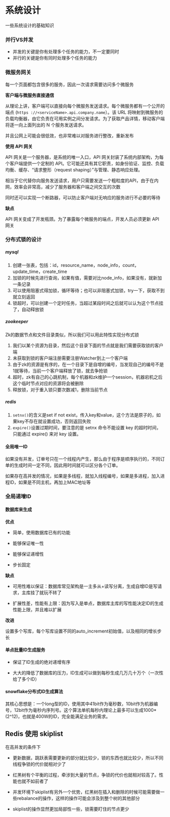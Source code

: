 # 系统设计

一些系统设计的基础知识

### 并行VS并发

- 并发的关键是你有处理多个任务的能力，不一定要同时
- 并行的关键是你有同时处理多个任务的能力

### 微服务网关

每一个页面都包含很多的服务，因此一次请求需要访问多个微服务

**客户端与微服务直接通信**

从理论上讲，客户端可以直接向每个微服务发送请求。每个微服务都有一个公开的端点 (`https ://<serviceName>.api.company.name`）。该 URL 将映射到微服务的负载均衡器，由它负责在可用实例之间分发请求。为了获取产品详情，移动客户端将逐一向上面列出的 N 个服务发送请求。

并且公网上可能会很低效，也非常难以对服务进行整改，重新发布

**使用 API 网关**

API 网关是一个服务器，是系统的唯一入口，API 网关封装了系统内部架构，为每个客户端提供一个定制的 API。它可能还具有其它职责，如身份验证、监控、负载均衡、缓存、“请求整形（request shaping）”与管理、静态响应处理。

相当于它代替你向服务发送请求，用户只需要发送一个粗粒度的API，由于在内网，效率会非常高，减少了服务器和客户端之间交互的次数

同时还可以实现一个断路器，可以防止客户端对无响应的服务进行不必要的等待

**缺点**

API 网关变成了开发瓶颈。为了暴露每个微服务的端点，开发人员必须更新 API 网关

### 分布式锁的设计

##### mysql

1. 创建一张表，包括：id，resource_name，node_info，count，update_time，create_time
2. 加锁的时候先进行查询，如果有值，需要对比node_info，如果没有，就新加一条记录
3. 可以使用阻塞式得加锁，循环等待；也可以非阻塞式加锁，try一下，获取不到就立刻返回
4. 锁超时，可以创建一个定时任务，当超过某段时间之后就可以认为这个节点挂了，自动释放锁

##### zookeeper

Zk的数据节点和文件目录类似，所以我们可以用此特性实现分布式锁

1. 我们以某个资源为目录，然后这个目录下面的节点就是我们需要获取锁的客户端
2. 未获取到锁的客户端注册需要注册Watcher到上一个客户端
3. 由于zk的资源是有序的，在一个目录下是自增的编号，当发现自己的编号不是1就等待，当前一个客户端释放了锁，就去争抢锁
4. 超时，zk有自己的心跳机制，每个机器和zk维护一个session，机器宕机之后这个临时节点对应的资源将会被删除
5. 释放锁，对于重入锁只要次数减1，删除当前节点

##### redis

1. `setnx()`的含义是set if not exist，传入key和value，这个方法是原子的，如果key不存在就设置成功，否则返回失败
2. `expire()`设置过期时间，要注意的是 setnx 命令不能设置 key 的超时时间，只能通过 expire() 来对 key 设置。

#### 全局唯一ID

如果没有并发，订单号只在一个线程内产生，那么由于程序是顺序执行的，不同订单的生成时间一定不同，因此用时间就可以区分各个订单。

如果存在高并发的情况，如果是多线程，就加入线程编号，如果是多进程，加入进程ID，如果是不同主机，再加上MAC地址等

### 全局递增ID

#### 数据库来生成

**优点**

- 简单，使用数据库已有的功能

- 能够保证唯一性

- 能够保证递增性

- 步长固定

**缺点**

- 可用性难以保证：数据库常见架构是一主多从+读写分离，生成自增ID是写请求，主库挂了就玩不转了

- 扩展性差，性能有上限：因为写入是单点，数据库主库的写性能决定ID的生成性能上限，并且难以扩展

**改进**

设置多个写库，每个写库设置不同的auto_increment初始值，以及相同的增长步长

#### 单点批量ID生成服务

- 保证了ID生成的绝对递增有序

- 大大的降低了数据库的压力，ID生成可以做到每秒生成几万几十万个（一次性给了多个ID）

#### snowflake分布式ID生成算法

其核心思想是：一个long型的ID，使用其中41bit作为毫秒数，10bit作为机器编号，12bit作为毫秒内序列号。这个算法单机每秒内理论上最多可以生成1000*(2^12)，也就是400W的ID，完全能满足业务的需求。



## Redis 使用 skiplist

在高并发的条件下

- 更新数据，跳跃表需要更新的部分就比较少，锁的东西也就比较少，所以不同线程争锁的代价就相对少了

- 红黑树有个平衡的过程，牵涉到大量的节点，争锁的代价也就相对较高了。性能也就不如前者了
- 并发环境下skiplist有另外一个优势，红黑树在插入和删除的时候可能需要做一些rebalance的操作，这样的操作可能会涉及到整个树的其他部分
- skiplist的操作显然更加局部性一些，锁需要盯住的节点更少

